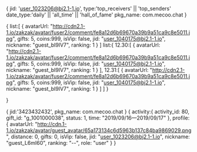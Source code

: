 <!-- 获取接口列表 -->
{
    jid: 'user_1023206@bj2.1-1.io',
    type:'top_receivers' || 'top_senders'
    date_type:'daily' || 'all_time' || 'hall_of_fame'
    pkg_name: com.mecoo.chat
}
<!-- 返回 -->
{
    <!-- daily || all_time || Top Senders-->
    list:[
        {
            avatarUrl: "http://cdn2.1-1.io/zakzak/avatar/fuser2/comment/fe8a12d6b69670a39b9a51ca9c8e5011.jpg",
            gifts: 5,
            coins:999,
            isVip: false,
            jid: "user_1040175@bj2.1-1.io",
            nickname: "guest_bI9lV7",
            ranking: 1
        }
    ]
    <!-- hall of fame -->
    list:{
        12.30:[
                {
                    avatarUrl: "http://cdn2.1-1.io/zakzak/avatar/fuser2/comment/fe8a12d6b69670a39b9a51ca9c8e5011.jpg",
                    gifts: 5,
                    coins:999,
                    isVip: false,
                    jid: "user_1040175@bj2.1-1.io",
                    nickname: "guest_bI9lV7",
                    ranking: 1
                }
            ],
        12.31:[
            {
                    avatarUrl: "http://cdn2.1-1.io/zakzak/avatar/fuser2/comment/fe8a12d6b69670a39b9a51ca9c8e5011.jpg",
                    gifts: 5,
                    coins:999,
                    isVip: false,
                    jid: "user_1040175@bj2.1-1.io",
                    nickname: "guest_bI9lV7",
                    ranking: 1
                }
            ]
        ]
    }

    

}



<!-- 获取活动基本信息 -->
{
    jid:'3423432432',
    pkg_name: com.mecoo.chat
}
{
    activity:{
        activity_id: 80,
        gift_id: "g_1001000038",
        status: 1,
        time: "2019/09/16—2019/09/17"
    },
    profile:{
        avatarUrl: "http://cdn.1-1.io/zakzak/avatar/guest_avatar/65a173134c6d5963b137c84ba9869029.png",
        distance: 0,
        gifts: 0,
        isVip: false,
        jid: "user_1023206@bj2.1-1.io",
        nickname: "guest_L6mI60",
        ranking: "--",
        role: "user"
    }
}